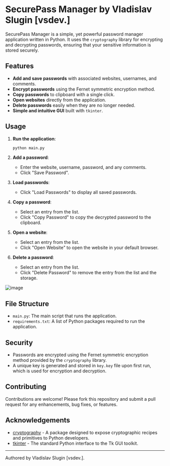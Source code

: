 # SecurePass Manager by Vladislav Slugin [vsdev.]

SecurePass Manager is a simple, yet powerful password manager application written in Python. It uses the `cryptography` library for encrypting and decrypting passwords, ensuring that your sensitive information is stored securely.

## Features

- **Add and save passwords** with associated websites, usernames, and comments.
- **Encrypt passwords** using the Fernet symmetric encryption method.
- **Copy passwords** to clipboard with a single click.
- **Open websites** directly from the application.
- **Delete passwords** easily when they are no longer needed.
- **Simple and intuitive GUI** built with `tkinter`.

## Usage

1. **Run the application**:
    ```sh
    python main.py
    ```

2. **Add a password**:
    - Enter the website, username, password, and any comments.
    - Click "Save Password".

3. **Load passwords**:
    - Click "Load Passwords" to display all saved passwords.

4. **Copy a password**:
    - Select an entry from the list.
    - Click "Copy Password" to copy the decrypted password to the clipboard.

5. **Open a website**:
    - Select an entry from the list.
    - Click "Open Website" to open the website in your default browser.

6. **Delete a password**:
    - Select an entry from the list.
    - Click "Delete Password" to remove the entry from the list and the storage.

![image](https://github.com/user-attachments/assets/fbebd717-23aa-4766-9fd8-4a0dc206748e)

## File Structure

- `main.py`: The main script that runs the application.
- `requirements.txt`: A list of Python packages required to run the application.

## Security

- Passwords are encrypted using the Fernet symmetric encryption method provided by the `cryptography` library.
- A unique key is generated and stored in `key.key` file upon first run, which is used for encryption and decryption.

## Contributing

Contributions are welcome! Please fork this repository and submit a pull request for any enhancements, bug fixes, or features.


## Acknowledgements

- [cryptography](https://cryptography.io/en/latest/) - A package designed to expose cryptographic recipes and primitives to Python developers.
- [tkinter](https://docs.python.org/3/library/tkinter.html) - The standard Python interface to the Tk GUI toolkit.

---

Authored by Vladislav Slugin [vsdev.].
